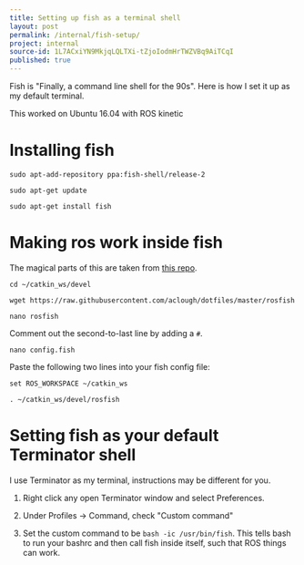 ```yaml
---
title: Setting up fish as a terminal shell
layout: post
permalink: /internal/fish-setup/
project: internal
source-id: 1L7ACxiYN9MkjqLQLTXi-tZjoIodmHrTWZVBq9AiTCqI
published: true
---
```

Fish is "Finally, a command line shell for the 90s". Here is how I set it up as my default terminal.

This worked on Ubuntu 16.04 with ROS kinetic

# Installing fish

	sudo apt-add-repository ppa:fish-shell/release-2

	sudo apt-get update

	sudo apt-get install fish

# Making ros work inside fish

The magical parts of this are taken from [this repo](https://github.com/aclough/dotfiles).

	cd ~/catkin_ws/devel

	wget https://raw.githubusercontent.com/aclough/dotfiles/master/rosfish

	nano rosfish

Comment out the second-to-last line by adding a `#`.

	nano config.fish

Paste the following two lines into your fish config file:

	set ROS_WORKSPACE ~/catkin_ws

	. ~/catkin_ws/devel/rosfish

# Setting fish as your default Terminator shell

I use Terminator as my terminal, instructions may be different for you.

1. Right click any open Terminator window and select Preferences.

2. Under Profiles -> Command, check "Custom command"

3. Set the custom command to be `bash -ic /usr/bin/fish`. This tells bash to run your bashrc and then call fish inside itself, such that ROS things can work.

